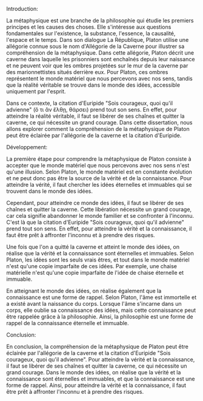 Introduction:

La métaphysique est une branche de la philosophie qui étudie les premiers principes et les causes des choses. Elle s'intéresse aux questions fondamentales sur l'existence, la substance, l'essence, la causalité, l'espace et le temps. Dans son dialogue La République, Platon utilise une allégorie connue sous le nom d'Allégorie de la Caverne pour illustrer sa compréhension de la métaphysique. Dans cette allégorie, Platon décrit une caverne dans laquelle les prisonniers sont enchaînés depuis leur naissance et ne peuvent voir que les ombres projetées sur le mur de la caverne par des marionnettistes situés derrière eux. Pour Platon, ces ombres représentent le monde matériel que nous percevons avec nos sens, tandis que la réalité véritable se trouve dans le monde des idées, accessible uniquement par l'esprit.

Dans ce contexte, la citation d'Euripide "Sois courageux, quoi qu'il advienne" (ὅ τι ἂν ἔλθῃ, θάρσει) prend tout son sens. En effet, pour atteindre la réalité véritable, il faut se libérer de ses chaînes et quitter la caverne, ce qui nécessite un grand courage. Dans cette dissertation, nous allons explorer comment la compréhension de la métaphysique de Platon peut être éclairée par l'allégorie de la caverne et la citation d'Euripide.

Développement:

La première étape pour comprendre la métaphysique de Platon consiste à accepter que le monde matériel que nous percevons avec nos sens n'est qu'une illusion. Selon Platon, le monde matériel est en constante évolution et ne peut donc pas être la source de la vérité et de la connaissance. Pour atteindre la vérité, il faut chercher les idées éternelles et immuables qui se trouvent dans le monde des idées.

Cependant, pour atteindre ce monde des idées, il faut se libérer de ses chaînes et quitter la caverne. Cette libération nécessite un grand courage, car cela signifie abandonner le monde familier et se confronter à l'inconnu. C'est là que la citation d'Euripide "Sois courageux, quoi qu'il advienne" prend tout son sens. En effet, pour atteindre la vérité et la connaissance, il faut être prêt à affronter l'inconnu et à prendre des risques.

Une fois que l'on a quitté la caverne et atteint le monde des idées, on réalise que la vérité et la connaissance sont éternelles et immuables. Selon Platon, les idées sont les seuls vrais êtres, et tout dans le monde matériel n'est qu'une copie imparfaite de ces idées. Par exemple, une chaise matérielle n'est qu'une copie imparfaite de l'idée de chaise éternelle et immuable.

En atteignant le monde des idées, on réalise également que la connaissance est une forme de rappel. Selon Platon, l'âme est immortelle et a existé avant la naissance du corps. Lorsque l'âme s'incarne dans un corps, elle oublie sa connaissance des idées, mais cette connaissance peut être rappelée grâce à la philosophie. Ainsi, la philosophie est une forme de rappel de la connaissance éternelle et immuable.

Conclusion:

En conclusion, la compréhension de la métaphysique de Platon peut être éclairée par l'allégorie de la caverne et la citation d'Euripide "Sois courageux, quoi qu'il advienne". Pour atteindre la vérité et la connaissance, il faut se libérer de ses chaînes et quitter la caverne, ce qui nécessite un grand courage. Dans le monde des idées, on réalise que la vérité et la connaissance sont éternelles et immuables, et que la connaissance est une forme de rappel. Ainsi, pour atteindre la vérité et la connaissance, il faut être prêt à affronter l'inconnu et à prendre des risques.